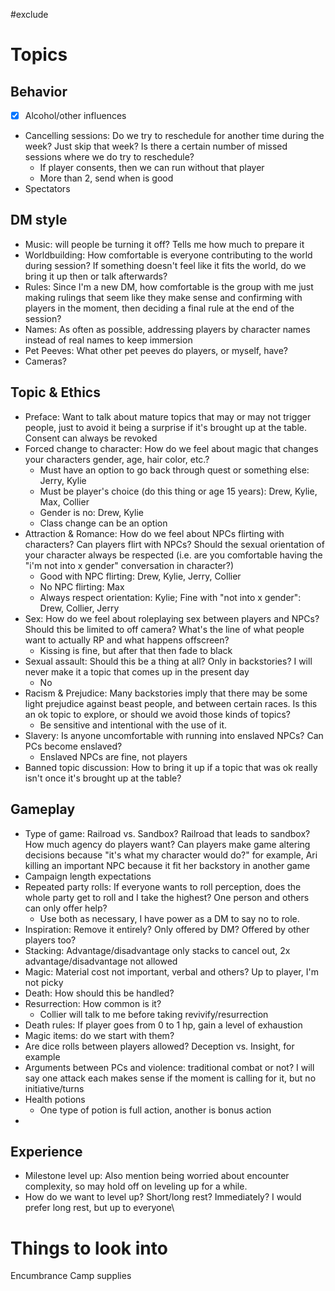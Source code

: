 #exclude
# Topics
## Behavior
- [x] Alcohol/other influences
- Cancelling sessions: Do we try to reschedule for another time during the week? Just skip that week? Is there a certain number of missed sessions where we do try to reschedule?
	- If player consents, then we can run without that player
	- More than 2, send when is good 
- Spectators
## DM style
- Music: will people be turning it off? Tells me how much to prepare it
- Worldbuilding: How comfortable is everyone contributing to the world during session? If something doesn't feel like it fits the world, do we bring it up then or talk afterwards?
- Rules: Since I'm a new DM, how comfortable is the group with me just making rulings that seem like they make sense and confirming with players in the moment, then deciding a final rule at the end of the session?
- Names: As often as possible, addressing players by character names instead of real names to keep immersion
- Pet Peeves: What other pet peeves do players, or myself, have?
- Cameras?
## Topic & Ethics
- Preface: Want to talk about mature topics that may or may not trigger people, just to avoid it being a surprise if it's brought up at the table. Consent can always be revoked
- Forced change to character: How do we feel about magic that changes your characters gender, age, hair color, etc.?
	- Must have an option to go back through quest or something else: Jerry, Kylie
	- Must be player's choice (do this thing or age 15 years): Drew, Kylie, Max, Collier
	- Gender is no: Drew, Kylie
	- Class change can be an option
- Attraction & Romance: How do we feel about NPCs flirting with characters? Can players flirt with NPCs? Should the sexual orientation of your character always be respected (i.e. are you comfortable having the "i'm not into x gender" conversation in character?)
	- Good with NPC flirting: Drew, Kylie, Jerry, Collier
	- No NPC flirting: Max
	- Always respect orientation: Kylie; Fine with "not into x gender": Drew, Collier, Jerry
- Sex: How do we feel about roleplaying sex between players and NPCs? Should this be limited to off camera? What's the line of what people want to actually RP and what happens offscreen?
	- Kissing is fine, but after that then fade to black
- Sexual assault: Should this be a thing at all? Only in backstories? I will never make it a topic that comes up in the present day
	- No
- Racism & Prejudice: Many backstories imply that there may be some light prejudice against beast people, and between certain races. Is this an ok topic to explore, or should we avoid those kinds of topics?
	- Be sensitive and intentional with the use of it.
- Slavery: Is anyone uncomfortable with running into enslaved NPCs? Can PCs become enslaved?
	- Enslaved NPCs are fine, not players
- Banned topic discussion: How to bring it up if a topic that was ok really isn't once it's brought up at the table?
## Gameplay
- Type of game: Railroad vs. Sandbox? Railroad that leads to sandbox? How much agency do players want? Can players make game altering decisions because "it's what my character would do?" for example, Ari killing an important NPC because it fit her backstory in another game
- Campaign length expectations
- Repeated party rolls: If everyone wants to roll perception, does the whole party get to roll and I take the highest? One person and others can only offer help?
	- Use both as necessary, I have power as a DM to say no to role. 
- Inspiration: Remove it entirely? Only offered by DM? Offered by other players too?
- Stacking: Advantage/disadvantage only stacks to cancel out, 2x advantage/disadvantage not allowed
- Magic: Material cost not important, verbal and others? Up to player, I'm not picky
- Death: How should this be handled?
- Resurrection: How common is it?
	- Collier will talk to me before taking revivify/resurrection
- Death rules: If player goes from 0 to 1 hp, gain a level of exhaustion
- Magic items: do we start with them?
- Are dice rolls between players allowed? Deception vs. Insight, for example
- Arguments between PCs and violence: traditional combat or not? I will say one attack each makes sense if the moment is calling for it, but no initiative/turns
- Health potions
	- One type of potion is full action, another is bonus action
- 
## Experience
- Milestone level up: Also mention being worried about encounter complexity, so may hold off on leveling up for a while.
- How do we want to level up? Short/long rest? Immediately? I would prefer long rest, but up to everyone\
# Things to look into
Encumbrance
Camp supplies
